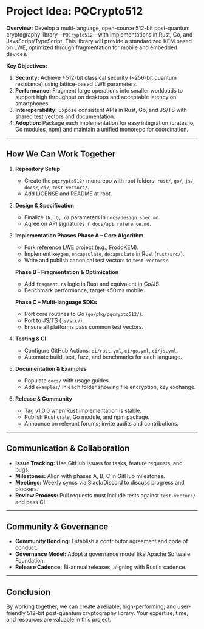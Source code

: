 # Project Idea: PQCrypto512

**Overview:**
Develop a multi-language, open-source 512-bit post-quantum cryptography library—`PQCrypto512`—with implementations in Rust, Go, and JavaScript/TypeScript. This library will provide a standardized KEM based on LWE, optimized through fragmentation for mobile and embedded devices.

**Key Objectives:**

1. **Security:** Achieve ≥512-bit classical security (\~256-bit quantum resistance) using lattice-based LWE parameters.
2. **Performance:** Fragment large operations into smaller workloads to support high throughput on desktops and acceptable latency on smartphones.
3. **Interoperability:** Expose consistent APIs in Rust, Go, and JS/TS with shared test vectors and documentation.
4. **Adoption:** Package each implementation for easy integration (crates.io, Go modules, npm) and maintain a unified monorepo for coordination.

---

## How We Can Work Together

1. **Repository Setup**

   * Create the `pqcrypto512/` monorepo with root folders: `rust/`, `go/`, `js/`, `docs/`, `ci/`, `test-vectors/`.
   * Add LICENSE and README at root.

2. **Design & Specification**

   * Finalize `(N, Q, σ)` parameters in `docs/design_spec.md`.
   * Agree on API signatures in `docs/api_reference.md`.

3. **Implementation Phases**
   **Phase A – Core Algorithm**

   * Fork reference LWE project (e.g., FrodoKEM).
   * Implement `keygen`, `encapsulate`, `decapsulate` in Rust (`rust/src/`).
   * Write and publish canonical test vectors to `test-vectors/`.

   **Phase B – Fragmentation & Optimization**

   * Add `fragment.rs` logic in Rust and equivalent in Go/JS.
   * Benchmark performance; target <50 ms mobile.

   **Phase C – Multi-language SDKs**

   * Port core routines to Go (`go/pkg/pqcrypto512/`).
   * Port to JS/TS (`js/src/`).
   * Ensure all platforms pass common test vectors.

4. **Testing & CI**

   * Configure GitHub Actions: `ci/rust.yml`, `ci/go.yml`, `ci/js.yml`.
   * Automate build, test, fuzz, and benchmarks for each language.

5. **Documentation & Examples**

   * Populate `docs/` with usage guides.
   * Add `examples/` in each folder showing file encryption, key exchange.

6. **Release & Community**

   * Tag v1.0.0 when Rust implementation is stable.
   * Publish Rust crate, Go module, and npm package.
   * Announce on relevant forums; invite audits and contributions.

---

## Communication & Collaboration

* **Issue Tracking:** Use GitHub issues for tasks, feature requests, and bugs.
* **Milestones:** Align with phases A, B, C in GitHub milestones.
* **Meetings:** Weekly syncs via Slack/Discord to discuss progress and blockers.
* **Review Process:** Pull requests must include tests against `test-vectors/` and pass CI.

---

## Community & Governance

* **Community Bonding:** Establish a contributor agreement and code of conduct.
* **Governance Model:** Adopt a governance model like Apache Software Foundation.
* **Release Cadence:** Bi-annual releases, aligning with Rust's cadence.

---

## Conclusion

By working together, we can create a reliable, high-performing, and user-friendly 512-bit post-quantum cryptography library. Your expertise, time, and resources are valuable in this project.
